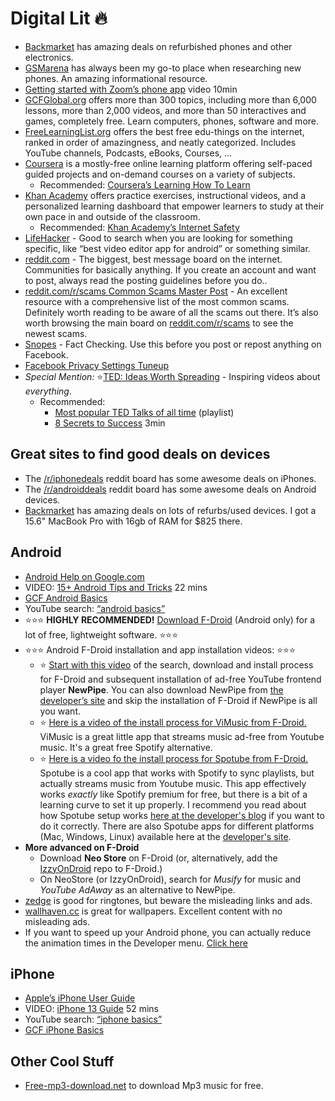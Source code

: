 # Digital Lit 🔥 

* [Backmarket](www.backmarket.com) has amazing deals on refurbished phones and other electronics.
* [GSMarena](www.gsmarena.com) has always been my go-to place when researching new phones. An amazing informational resource.
* [Getting started with Zoom’s phone app](https://www.youtube.com/watch?v=sOJkfflN8O4) video 10min
* [GCFGlobal.org](https://edu.gcfglobal.org/en/topics/) offers more than 300 topics, including more than 6,000 lessons, more than 2,000 videos, and more than 50 interactives and games, completely free. Learn computers, phones, software and more.
* [FreeLearningList.org](https://freelearninglist.org/) offers the best free edu-things on the internet, ranked in order of amazingness, and neatly categorized. Includes YouTube channels, Podcasts, eBooks, Courses, ...
* [Coursera](https://www.coursera.org/) is a mostly-free online learning platform offering self-paced guided projects and on-demand courses on a variety of subjects. 
    * Recommended: [Coursera’s Learning How To Learn](https://www.coursera.org/learn/learning-how-to-learn)
* [Khan Academy](https://www.khanacademy.org/) offers practice exercises, instructional videos, and a personalized learning dashboard that empower learners to study at their own pace in and outside of the classroom. 
    * Recommended: [Khan Academy’s Internet Safety](https://www.khanacademy.org/college-careers-more/internet-safety)
* [LifeHacker](https://lifehacker.com/) - Good to search when you are looking for something specific, like “best video editor app for android” or something similar.
* [reddit.com](https://reddit.com) - The biggest, best message board on the internet. Communities for basically anything. If you create an account and want to post, always read the posting guidelines before you do..
* [reddit.com/r/scams Common Scams Master Post](https://www.reddit.com/r/Scams/comments/n00o17/rscams_common_scam_master_post/) - An excellent resource with a comprehensive list of the most common scams. Definitely worth reading to be aware of all the scams out there. It’s also worth browsing the main board on [reddit.com/r/scams](https://reddit.com/r/scams) to see the newest scams.
* [Snopes](www.snopes.com) - Fact Checking. Use this before you post or repost anything on Facebook.
* [Facebook Privacy Settings Tuneup](https://www.allthingssecured.com/tutorials/facebook-privacy-settings/)
* _Special Mention:_ ⭐[TED: Ideas Worth Spreading](https://www.ted.com/) - Inspiring videos about _everything_.
    * Recommended: 
        * [Most popular TED Talks of all time](https://www.ted.com/playlists/171/the_most_popular_talks_of_all) (playlist)
        * [8 Secrets to Success](https://www.ted.com/talks/richard_st_john_8_secrets_of_success?referrer=playlist-short_talks_to_watch_during_yo&autoplay=true) 3min
## Great sites to find good deals on devices
* The [/r/iphonedeals](https://www.reddit.com/r/iphonedeals/) reddit board has some awesome deals on iPhones.
* The [/r/androiddeals](https://www.reddit.com/r/androiddeals/) reddit board has some awesome deals on Android devices.
* [Backmarket](https://www.backmarket.com/en-us) has amazing deals on lots of refurbs/used devices. I got a 15.6" MacBook Pro with 16gb of RAM for $825 there.

## Android
  * [Android Help on Google.com](https://support.google.com/android)
  * VIDEO: [15+ Android Tips and Tricks](https://www.youtube.com/watch?v=aYV0ZPvPaCM) 22 mins
  * [GCF Android Basics](https://edu.gcfglobal.org/en/androidbasics/)
  * YouTube search: [“android basics”](https://www.youtube.com/results?search_query=android+basics)
  * ⭐⭐⭐ **HIGHLY RECOMMENDED!** [Download F-Droid](https://f-droid.org/F-Droid.apk) (Android only) for a lot of free, lightweight software. ⭐⭐⭐
  * ⭐⭐⭐ Android F-Droid installation and app installation videos: ⭐⭐⭐
      * ⭐ [Start with this video](https://drive.google.com/file/d/1A0tEUQvFvqmbw_Ha5BrGJtG69ScWqfX5/view?usp=share_link) of the search, download and install process for F-Droid and subsequent installation of ad-free YouTube frontend player **NewPipe**. You can also download NewPipe from [the developer’s site](https://newpipe.net/) and skip the installation of F-Droid if NewPipe is all you want.
      * ⭐ [Here is a video of the install process for ViMusic from F-Droid.](https://drive.google.com/file/d/1AKR-QFg94Z03dK0NQo7eBlwWgbt-Zrr4/view?usp=share_link) ViMusic is a great little app that streams music ad-free from Youtube music. It's a great free Spotify alternative.
      * ⭐ [Here is a video fo the install process for Spotube from F-Droid.](https://drive.google.com/file/d/1AJBzPx_q4y1pg1Fih1PJAVafkulJs9gU/view?usp=share_link) Spotube is a cool app that works with Spotify to sync playlists, but actually streams music from Youtube music. This app effectively works *exactly* like Spotify premium for free, but there is a bit of a learning curve to set it up properly. I recommend you read about how Spotube setup works [here at the developer's blog](https://spotube.netlify.app/blog/getting-started-with-spotube) if you want to do it correctly. There are also Spotube apps for different platforms (Mac, Windows, Linux) available here at the [developer's site](https://spotube.netlify.app/).
  * **More advanced on F-Droid**
      * Download **Neo Store** on F-Droid (or, alternatively, add the [IzzyOnDroid](https://apt.izzysoft.de/fdroid/) repo to F-Droid.)
      * On NeoStore (or IzzyOnDroid), search for *Musify* for music and *YouTube AdAway* as an alternative to NewPipe.
  * [zedge](https://www.zedge.net/ringtones-and-wallpapers) is good for ringtones, but beware the misleading links and ads.
  * [wallhaven.cc](https://wallhaven.cc/) is great for wallpapers. Excellent content with no misleading ads.
  * If you want to speed up your Android phone, you can actually reduce the animation times in the Developer menu. [Click here](https://www.tomsguide.com/how-to/how-to-speed-up-your-android-phone-or-tablet)
## iPhone
  * [Apple’s iPhone User Guide](https://support.apple.com/guide/iphone/welcome/ios)
  * VIDEO: [iPhone 13 Guide](https://www.youtube.com/watch?v=lEKfxCeBJP0) 52 mins
  * YouTube search: [“iphone basics”](https://www.youtube.com/results?search_query=iphone+basics)
  * [GCF iPhone Basics](https://edu.gcfglobal.org/en/iphonebasics/)

## Other Cool Stuff
  * [Free-mp3-download.net](https://free-mp3-download.net/) to download Mp3 music for free.
